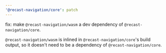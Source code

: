 ```yaml
---
'@recast-navigation/core': patch
---
```


fix: make `@recast-navigation/wasm` a dev dependency of `@recast-navigation/core`.

`@recast-navigation/wasm` is inlined in `@recast-navigation/core`'s build output, so it doesn't need to be a dependency of `@recast-navigation/core`.
